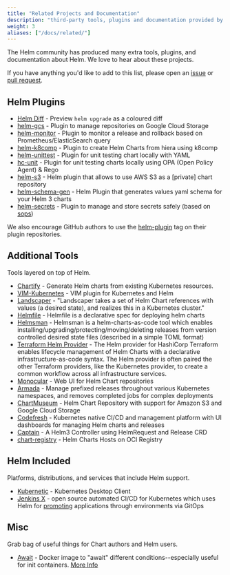 ```yaml
---
title: "Related Projects and Documentation"
description: "third-party tools, plugins and documentation provided by the community!"
weight: 3
aliases: ["/docs/related/"]
---
```


The Helm community has produced many extra tools, plugins, and documentation
about Helm. We love to hear about these projects.

If you have anything you'd like to add to this list, please open an
[issue](https://github.com/helm/helm-www/issues) or [pull
request](https://github.com/helm/helm-www/pulls).

## Helm Plugins

- [Helm Diff](https://github.com/databus23/helm-diff) - Preview `helm upgrade`
  as a coloured diff
- [helm-gcs](https://github.com/nouney/helm-gcs) - Plugin to manage repositories
  on Google Cloud Storage
- [helm-monitor](https://github.com/ContainerSolutions/helm-monitor) - Plugin to
  monitor a release and rollback based on Prometheus/ElasticSearch query
- [helm-k8comp](https://github.com/cststack/k8comp) - Plugin to create Helm
  Charts from hiera using k8comp
- [helm-unittest](https://github.com/lrills/helm-unittest) - Plugin for unit
  testing chart locally with YAML
- [hc-unit](https://github.com/xchapter7x/hcunit) - Plugin for unit testing
  charts locally using OPA (Open Policy Agent) & Rego
- [helm-s3](https://github.com/hypnoglow/helm-s3) - Helm plugin that allows to
  use AWS S3 as a [private] chart repository
- [helm-schema-gen](https://github.com/karuppiah7890/helm-schema-gen) - Helm
  Plugin that generates values yaml schema for your Helm 3 charts
- [helm-secrets](https://github.com/jkroepke/helm-secrets) - Plugin to manage
  and store secrets safely (based on [sops](https://github.com/mozilla/sops)) 

We also encourage GitHub authors to use the
[helm-plugin](https://github.com/search?q=topic%3Ahelm-plugin&type=Repositories)
tag on their plugin repositories.

## Additional Tools

Tools layered on top of Helm.

- [Chartify](https://github.com/appscode/chartify) - Generate Helm charts from
  existing Kubernetes resources.
- [VIM-Kubernetes](https://github.com/andrewstuart/vim-kubernetes) - VIM plugin
  for Kubernetes and Helm
- [Landscaper](https://github.com/Eneco/landscaper/) - "Landscaper takes a set
  of Helm Chart references with values (a desired state), and realizes this in a
  Kubernetes cluster."
- [Helmfile](https://github.com/roboll/helmfile) - Helmfile is a declarative
  spec for deploying helm charts
- [Helmsman](https://github.com/Praqma/helmsman) - Helmsman is a
  helm-charts-as-code tool which enables
  installing/upgrading/protecting/moving/deleting releases from version
  controlled desired state files (described in a simple TOML format)
- [Terraform Helm
  Provider](https://github.com/hashicorp/terraform-provider-helm) - The Helm
  provider for HashiCorp Terraform enables lifecycle management of Helm Charts
  with a declarative infrastructure-as-code syntax.  The Helm provider is often
  paired the other Terraform providers, like the Kubernetes provider, to create
  a common workflow across all infrastructure services.
- [Monocular](https://github.com/helm/monocular) - Web UI for Helm Chart
  repositories
- [Armada](https://airshipit.readthedocs.io/projects/armada/en/latest/) - Manage
  prefixed releases throughout various Kubernetes namespaces, and removes
  completed jobs for complex deployments
- [ChartMuseum](https://github.com/helm/chartmuseum) - Helm Chart Repository
  with support for Amazon S3 and Google Cloud Storage
- [Codefresh](https://codefresh.io) - Kubernetes native CI/CD and management
  platform with UI dashboards for managing Helm charts and releases
- [Captain](https://github.com/alauda/captain) - A Helm3 Controller using
  HelmRequest and Release CRD
- [chart-registry](https://github.com/hangyan/chart-registry) - Helm Charts
  Hosts on OCI Registry

## Helm Included

Platforms, distributions, and services that include Helm support.

- [Kubernetic](https://kubernetic.com/) - Kubernetes Desktop Client
- [Jenkins X](https://jenkins-x.io/) - open source automated CI/CD for
  Kubernetes which uses Helm for
  [promoting](https://jenkins-x.io/docs/getting-started/promotion/) applications
  through environments via GitOps

## Misc

Grab bag of useful things for Chart authors and Helm users.

- [Await](https://github.com/saltside/await) - Docker image to "await" different
  conditions--especially useful for init containers. [More
  Info](https://blog.slashdeploy.com/2017/02/16/introducing-await/)

